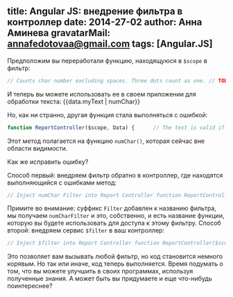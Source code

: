 title: Angular JS: внедрение фильтра в контроллер
date: 2014-27-02
author: Анна Аминева
gravatarMail: annafedotovaa@gmail.com
tags: [Angular.JS]
---
Предположим вы переработали функцию, находящуюся в `$scope` в фильтр:

```javascript
// Counts char number excluding spaces. Three dots count as one. // TODO: refactor text transformation in a separate filter editor.filter("numChar", function() {     return function(theText) {         return theText             .replace(/\n/g, "")             .replace(/\.\.\./g,"\u2026")             .length;      }; }); 
```
И теперь вы можете использовать ее в своем приложении для обработки текста:
<span class="char-num" id="numChar">     {{data.myText | numChar}} </span> 

Но, как ни странно, другая функция стала выполняться с ошибкой:
```javascript
function ReportController($scope, Data) {      // The text is valid if its length is less or equal to maxChar     $scope.isValid = function() {         var numCh = $scope.numChar(); // OUCH! What now?!?         return numCh <= Data.maxChar;      };   }; 
``` 
Этот метод полагается на функцию `numChar()`, которая сейчас вне области видимости. 

Как же исправить ошибку? 

Способ первый: внедряем фильтр обратно в контроллер, где находятся выполняющийся с ошибками метод:
```javascript
// Inject numChar Filter into Report Controller function ReportController($scope, Data, numCharFilter) {    $scope.isValid = function() {         // Call the filter directly (name + filter)         var numCh = numCharFilter($scope.data.myText);         return numCh <= Data.maxChar;    };  } 
```

Примите во внимание: суффикс `Filter` добавлен к названию фильтра, мы получаем `numCharFilter` и это, собственно, и есть название функции, которую вы будете использовать для доступа к этому фильтру.
Способ второй: внедряем сервис `$filter` в ваш контроллер:
```javascript
// Inject $filter into Report Controller function ReportController($scope, Data, $filter) {      $scope.isValid = function() {         // Call the desired filter by selecting it from $filter         var numCh = $filter("numChar")($scope.data.myText); // <- meh         return numCh <= Data.maxChar;     };  } 
```
Это позволяет вам вызывать любой фильтр, но код становится немного корявым. 
Но так или иначе, код теперь выполняется. Время подумать о том, что вы можете улучшить в своих программах, используя полученные знания. А может быть вы придумаете и еще что-нибудь поинтереснее?

